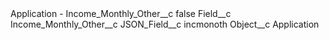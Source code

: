 <?xml version="1.0" encoding="UTF-8"?>
<CustomMetadata xmlns="http://soap.sforce.com/2006/04/metadata" xmlns:xsi="http://www.w3.org/2001/XMLSchema-instance" xmlns:xsd="http://www.w3.org/2001/XMLSchema">
    <label>Application - Income_Monthly_Other__c</label>
    <protected>false</protected>
    <values>
        <field>Field__c</field>
        <value xsi:type="xsd:string">Income_Monthly_Other__c</value>
    </values>
    <values>
        <field>JSON_Field__c</field>
        <value xsi:type="xsd:string">incmonoth</value>
    </values>
    <values>
        <field>Object__c</field>
        <value xsi:type="xsd:string">Application</value>
    </values>
</CustomMetadata>
